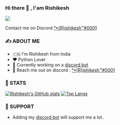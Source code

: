 ### Hi there 👋 , I'am Rishikesh

![](https://komarev.com/ghpvc/?username=rishikesh0-7)


Contact me on Discord [°•{R}ishikesh™#0001](https://discord.com/users/728260210464129075)


### ✍️ ABOUT ME 

- 🇮🇳 I'm Rishikesh from India
- ❤️ Python Lover
- 🌟 Currently working on a [discord bot](https://dsc.gg/xtreme-bot)
- 💬 Reach me out on discord : [°•{R}ishikesh™#0001](https://discord.com/users/728260210464129075)

### 📄 STATS
[![Rishikesh's GitHub stats](https://github-readme-stats.vercel.app/api?username=rishikesh0-7&theme=dracula)](https://github.com/rishikesh/github-readme-stats)
[![Top Langs](https://github-readme-stats.vercel.app/api/top-langs/?username=rishikesh0-7&layout=compact&theme=dracula)](https://github.com/rishikesh/github-readme-stats)


### 🤞 SUPPORT
- Adding my [discord bot](https://dsc.gg/xtreme-bot) will support me a lot..





<!--
**Rishikesh0-7/Rishikesh0-7** is a ✨ _special_ ✨ repository because its `README.md` (this file) appears on your GitHub profile.

Here are some ideas to get you started:

- 🔭 I’m currently working on [A discord bot](https://dsc.gg/xtreme-bot)
- 🌱 I’m currently learning Top Secret..
- 👯 I’m looking to collaborate on nothing 
- 💬 Ask me about python stuffs
- 📫 How to reach me: You can't 😏
- 😄 Pronouns: He/Him
- ⚡ Fun fact: Ummmmmm, -->

